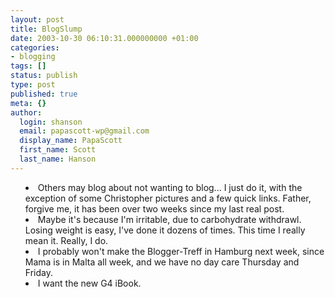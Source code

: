```yaml
---
layout: post
title: BlogSlump
date: 2003-10-30 06:10:31.000000000 +01:00
categories:
- blogging
tags: []
status: publish
type: post
published: true
meta: {}
author:
  login: shanson
  email: papascott-wp@gmail.com
  display_name: PapaScott
  first_name: Scott
  last_name: Hanson
---
```

<ul style="list-style-type: disc;list-style-position: inside;">
<li>Others may blog about not wanting to blog... I just do it, with the exception of some Christopher pictures and a few quick links. Father, forgive me, it has been over two weeks since my last real post.</li>
<li>Maybe it's because I'm irritable, due to carbohydrate withdrawl. Losing weight is easy, I've done it dozens of times. This time I really mean it. Really, I do.
</li>
<li>I probably won't make the Blogger-Treff in Hamburg next week, since Mama is in Malta all week, and we have no day care Thursday and Friday.</li>
<li>I want the new G4 iBook.</li>
</ul>
